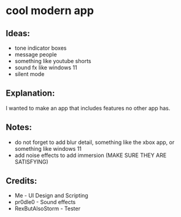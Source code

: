 # cool modern app

## Ideas:
- tone indicator boxes
- message people
- something like youtube shorts
- sound fx like windows 11
- silent mode

## Explanation:
I wanted to make an app that includes features no other app has.

## Notes:
- do not forget to add blur detail, something like the xbox app, or something like windows 11
- add noise effects to add immersion (MAKE SURE THEY ARE SATISFYING)

## Credits:
- Me - UI Design and Scripting
- pr0dle0 - Sound effects
- RexButAlsoStorm - Tester

